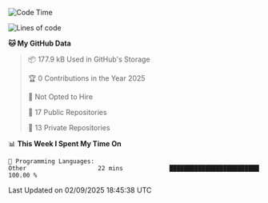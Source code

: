 <!--START_SECTION:waka-->
![Code Time](http://img.shields.io/badge/Code%20Time-1%2C132%20hrs%201%20min-blue)

![Lines of code](https://img.shields.io/badge/From%20Hello%20World%20I%27ve%20Written-224.9%20thousand%20lines%20of%20code-blue)

**🐱 My GitHub Data** 

> 📦 177.9 kB Used in GitHub's Storage 
 > 
> 🏆 0 Contributions in the Year 2025
 > 
> 🚫 Not Opted to Hire
 > 
> 📜 17 Public Repositories 
 > 
> 🔑 13 Private Repositories 
 > 
📊 **This Week I Spent My Time On** 

```text
💬 Programming Languages: 
Other                    22 mins             █████████████████████████   100.00 % 
```


 Last Updated on 02/09/2025 18:45:38 UTC
<!--END_SECTION:waka-->
